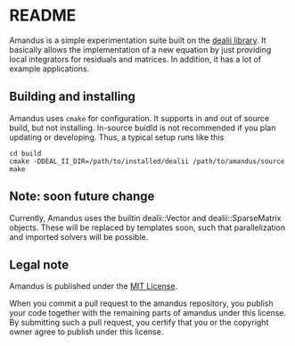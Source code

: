 # README

Amandus is a simple experimentation suite built on the [dealii
library](http://www.dealii.org). It basically allows the
implementation of a new equation by just providing local integrators
for residuals and matrices. In addition, it has a lot of example
applications.

## Building and installing

Amandus uses `cmake` for configuration. It supports in and out of source build, but not installing. In-source buidld is not recommended if you plan updating or developing. Thus, a typical setup runs like this 
```
cd build
cmake -DDEAL_II_DIR=/path/to/installed/dealii /path/to/amandus/source
make
```

## Note: soon future change

Currently, Amandus uses the builtin dealii::Vector and
dealii::SparseMatrix objects. These will be replaced by templates
soon, such that parallelization and imported solvers will be possible.

## Legal note

Amandus is published under the [MIT License](./LICENSE.md).

When you commit a pull request to the amandus repository, you publish
your code together with the remaining parts of amandus under this
license. By submitting such a pull request, you certify that you or
the copyright owner agree to publish under this license.